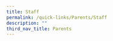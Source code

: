 ```yaml
---
title: Staff
permalink: /quick-links/Parents/Staff
description: ""
third_nav_title: Parents
---
```

